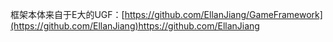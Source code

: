 框架本体来自于E大的UGF：[https://github.com/EllanJiang/GameFramework](https://github.com/EllanJiang)https://github.com/EllanJiang
